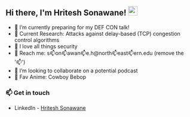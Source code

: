## Hi there, I'm Hritesh Sonawane! <img src="https://media.giphy.com/media/hvRJCLFzcasrR4ia7z/giphy.gif" width="25px">

- 🌱 I’m currently preparing for my DEF CON talk!
- 🔖 Current Research: Attacks against delay-based (TCP) congestion control algorithms
- 🚀 I love all things security
- 🦖 Reach me: s📫on📫awan📫e.h@north📫east📫ern.edu (remove the '📫')<br>
- 👯 I’m looking to collaborate on a potential podcast
- 🤠 Fav Anime: Cowboy Bebop

### 📫 Get in touch
- LinkedIn - [Hritesh Sonawane](https://www.linkedin.com/in/hritesh-sonawane)
